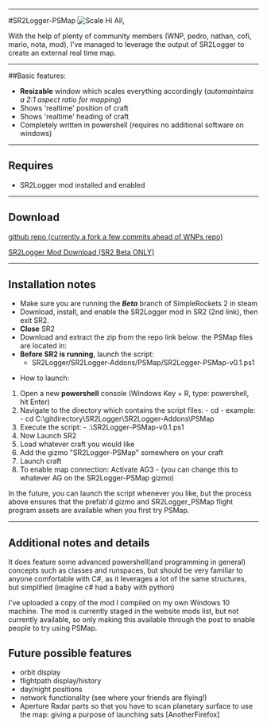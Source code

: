 ___
#SR2Logger-PSMap
![Scale](https://i.ibb.co/ZKNgkXY/SR2-Logger-PSMap.png)
Hi All,

With the help of plenty of community members (WNP, pedro, nathan, cofi, mario, nota, mod), I've managed to leverage the output of SR2Logger to create an external real time map. 

___
##Basic features: 
* **Resizable** window which scales everything accordingly (*automaintains a 2:1 aspect ratio for mapping*) 
* Shows 'realtime' position of craft 
* Shows 'realtime' heading of craft
* Completely written in powershell (requires no additional software on windows)
___
## Requires
* SR2Logger mod installed and enabled
___
## Download
[github repo (currently a fork a few commits ahead of WNPs repo)](https://github.com/nethereal/SR2Logger)

[SR2Logger Mod Download (SR2 Beta ONLY)](https://drive.google.com/file/d/1WReOzMlEweiYChXjeBBmXfnQtqpOKhos/view?usp=sharing)
___
## Installation notes
* Make sure you are running the ***Beta*** branch of SimpleRockets 2 in steam
* Download, install, and enable the SR2Logger mod in SR2 (2nd link), then exit SR2. 
* **Close** SR2
* Download and extract the zip from the repo link below. the PSMap files are located in: 
* **Before SR2 is running**, launch the script:   
  - SR2Logger/SR2Logger-Addons/PSMap/SR2Logger-PSMap-v0.1.ps1
-  How to launch: 
1. Open a new **powershell** console (Windows Key + R, type: powershell, hit Enter)
2.  Navigate to the directory which contains the script files:
        - cd <fullpath>
        - example:
          - cd C:\gitdirectory\SR2Logger\SR2Logger-Addons\PSMap
3. Execute the script:
          - .\SR2Logger-PSMap-v0.1.ps1
4. Now Launch SR2
5. Load whatever craft you would like
6. Add the gizmo "SR2Logger-PSMap" somewhere on your craft
7. Launch craft
8. To enable map connection: Activate AG3 
        - (you can change this to whatever AG on the SR2Logger-PSMap gizmo)

In the future, you can launch the script whenever you like, but the process above ensures that the prefab'd gizmo and SR2Logger_PSMap flight program assets are available when you first try PSMap.
___
## Additional notes and details
It does feature some advanced powershell(and programming in general) concepts such as classes and runspaces, but should be very familiar to anyone comfortable with C#, as it leverages a lot of the same structures, but simplified (imagine c# had a baby with python) 

I've uploaded a copy of the mod I compiled on my own Windows 10 machine. The mod is currently staged in the website mods list, but not currently available, so only making this available through the post to enable people to try using PSMap.

## Future possible features
* orbit display
* flightpath display/history
* day/night positions
* network functionality (see where your friends are flying!)
* Aperture Radar parts so that you have to scan planetary surface to use the map: giving a purpose of launching sats [AnotherFirefox]
